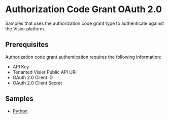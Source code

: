# Authorization Code Grant OAuth 2.0
Samples that uses the authorization code grant type to authenticate against the Visier platform.

## Prerequisites
Authorization code grant authentication requires the following information:
* API Key
* Tenanted Visier Public API URI
* OAuth 2.0 Client ID
* OAuth 2.0 Client Secret

## Samples
* [Python](python)